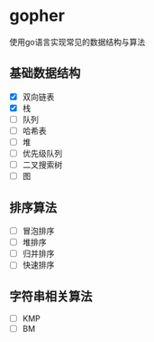 # gopher
使用go语言实现常见的数据结构与算法
## 基础数据结构
- [x] 双向链表
- [x] 栈
- [ ] 队列
- [ ] 哈希表
- [ ] 堆
- [ ] 优先级队列
- [ ] 二叉搜索树
- [ ] 图
## 排序算法
- [ ] 冒泡排序
- [ ] 堆排序
- [ ] 归并排序
- [ ] 快速排序
## 字符串相关算法
- [ ] KMP
- [ ] BM